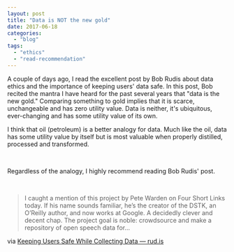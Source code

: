 ```yaml
---
layout: post
title: "Data is NOT the new gold"
date: 2017-06-18
categories: 
  - "blog"
tags: 
  - "ethics"
  - "read-recommendation"
---
```


A couple of days ago, I read the excellent post by Bob Rudis about data ethics and the importance of keeping users' data safe. In this post, Bob recited the mantra I have heard for the past several years that "data is the new gold." Comparing something to gold implies that it is scarce, unchangeable and has zero utility value. Data is neither, it's ubiquitous, ever-changing and has some utility value of its own.

I think that oil (petroleum) is a better analogy for data. Much like the oil, data has some utility value by itself but is most valuable when properly distilled, processed and transformed.

 

Regardless of the analogy, I highly recommend reading Bob Rudis' post.

 

> I caught a mention of this project by Pete Warden on Four Short Links today. If his name sounds familiar, he’s the creator of the DSTK, an O’Reilly author, and now works at Google. A decidedly clever and decent chap. The project goal is noble: crowdsource and make a repository of open speech data for…

via [Keeping Users Safe While Collecting Data — rud.is](https://rud.is/b/2017/06/13/keeping-users-safe-while-collecting-data/)
